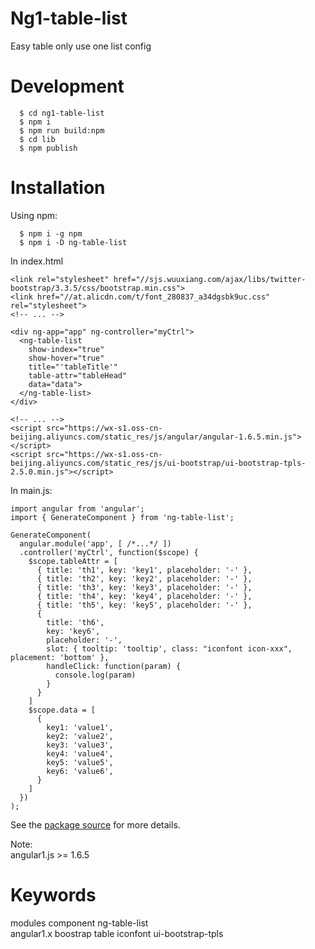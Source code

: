 # Ng1-table-list
Easy table only use one list config
# Development
```
  $ cd ng1-table-list
  $ npm i
  $ npm run build:npm
  $ cd lib
  $ npm publish
```
# Installation
Using npm:
```
  $ npm i -g npm
  $ npm i -D ng-table-list
```
In index.html
```
<link rel="stylesheet" href="//sjs.wuuxiang.com/ajax/libs/twitter-bootstrap/3.3.5/css/bootstrap.min.css">
<link href="//at.alicdn.com/t/font_280837_a34dgsbk9uc.css" rel="stylesheet">
<!-- ... -->

<div ng-app="app" ng-controller="myCtrl">
  <ng-table-list 
    show-index="true"
    show-hover="true"
    title="'tableTitle'"
    table-attr="tableHead"
    data="data">
  </ng-table-list>
</div>

<!-- ... -->
<script src="https://wx-s1.oss-cn-beijing.aliyuncs.com/static_res/js/angular/angular-1.6.5.min.js"></script>
<script src="https://wx-s1.oss-cn-beijing.aliyuncs.com/static_res/js/ui-bootstrap/ui-bootstrap-tpls-2.5.0.min.js"></script>
```
In main.js:
```
import angular from 'angular';
import { GenerateComponent } from 'ng-table-list';

GenerateComponent(
  angular.module('app', [ /*...*/ ])
  .controller('myCtrl', function($scope) {
    $scope.tableAttr = [
      { title: 'th1', key: 'key1', placeholder: '-' },
      { title: 'th2', key: 'key2', placeholder: '-' },
      { title: 'th3', key: 'key3', placeholder: '-' },
      { title: 'th4', key: 'key4', placeholder: '-' },
      { title: 'th5', key: 'key5', placeholder: '-' },
      { 
        title: 'th6', 
        key: 'key6', 
        placeholder: '-', 
        slot: { tooltip: 'tooltip', class: "iconfont icon-xxx", placement: 'bottom' },
        handleClick: function(param) {
          console.log(param)
        } 
      }
    ]
    $scope.data = [
      {
        key1: 'value1',
        key2: 'value2',
        key3: 'value3',
        key4: 'value4',
        key5: 'value5',
        key6: 'value6',
      }
    ]
  })
);
```
See the [package source](https://github.com/SlogKi/ng1-table-list/tree/master) for more details.

Note:  
angular1.js >= 1.6.5
# Keywords
modules component ng-table-list  
angular1.x boostrap table iconfont ui-bootstrap-tpls